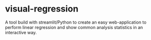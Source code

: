 # visual-regression
A tool build with streamlit/Python to create an easy web-application to perform linear regression and show common analysis statistics in an interactive way.
